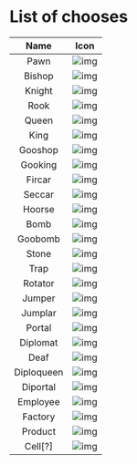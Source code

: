 # List of chooses

|Name|Icon|
|:-:|:-:|
|Pawn|![img](../../Icon/Chooses/Pawn.svg)|
|Bishop|![img](../../Icon/Chooses/Bishop.svg)|
|Knight|![img](../../Icon/Chooses/Knight.svg)|
|Rook|![img](../../Icon/Chooses/Rook.svg)|
|Queen|![img](../../Icon/Chooses/Queen.svg)|
|King|![img](../../Icon/Chooses/King.svg)|
|Gooshop|![img](../../Icon/Chooses/Gooshop.svg)|
|Gooking|![img](../../Icon/Chooses/Gooking.svg)|
|Fircar|![img](../../Icon/Chooses/Fircar.svg)|
|Seccar|![img](../../Icon/Chooses/Seccar.svg)|
|Hoorse|![img](../../Icon/Chooses/Hoorse.svg)|
|Bomb|![img](../../Icon/Chooses/Bomb.svg)|
|Goobomb|![img](../../Icon/Chooses/Goobomb.svg)|
|Stone|![img](../../Icon/Chooses/Stone.svg)|
|Trap|![img](../../Icon/Chooses/Trap.svg)|
|Rotator|![img](../../Icon/Chooses/Rotator.svg)|
|Jumper|![img](../../Icon/Chooses/Jumper.svg)|
|Jumplar|![img](../../Icon/Chooses/Jumplar.svg)|
|Portal|![img](../../Icon/Chooses/Portal.svg)|
|Diplomat|![img](../../Icon/Chooses/Diplomat.svg)|
|Deaf|![img](../../Icon/Chooses/Deaf.svg)|
|Diploqueen|![img](../../Icon/Chooses/Diploqueen.svg)|
|Diportal|![img](../../Icon/Chooses/Diportal.svg)|
|Employee|![img](../../Icon/Chooses/Employee.svg)|
|Factory|![img](../../Icon/Chooses/Factory.svg)|
|Product|![img](../../Icon/Chooses/Product.svg)|
|Cell[?]|![img](../../Icon/Chooses/Cell[?].svg)|